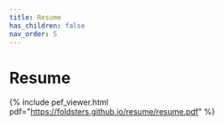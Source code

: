 ```yaml
---
title: Resume
has_children: false
nav_order: 5
---
```


# Resume

{% include pef_viewer.html pdf="https://foldsters.github.io/resume/resume.pdf" %}
